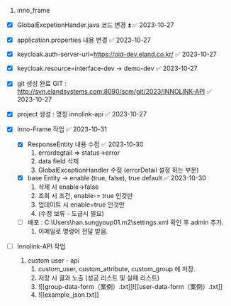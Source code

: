 1. inno_frame
- [x] GlobalExcpetionHander.java 코드 변경 ⏫ ✅ 2023-10-27
- [x] application.properties 내용 변경 ✅ 2023-10-27
- [x] keycloak.auth-server-url=https://oid-dev.eland.co.kr/ ✅ 2023-10-27
- [x] keycloak.resource=interface-dev -> demo-dev ✅ 2023-10-27
- [x] git 생성 완료 GIT : http://svn.elandsystems.com:8090/scm/git/2023/INNOLINK-API ✅ 2023-10-27
- [x] project 생성 : 명칭 innolink-api ✅ 2023-10-27


- [x] Inno-Frame 작업 ✅ 2023-10-31
	 - [x] ResponseEntity 내용 수정 ✅ 2023-10-30
		1. errordegtail => status->error
		2. data field 삭제
		3. GlobalExceptionHandler 수정 (errorDetail 설정 하는 부분)
	- [x] base Entity -> enable (true, false), true default ✅ 2023-10-30
		1. 삭제 시 enable->false
		2. 조회 시 조건, enable-= true 인것만
		3. 업데이트 시 enable=true 인것만 
		4. (수정 보류 - 도급시 필요)
	- [ ] 배포 : C:\Users\han.sungyoup01\.m2\settings.xml 확인 후 admin 추가.
		1. 이메일로 명령어 전달 받음.

- [ ]  Innolink-API 작업
	1. custom user - api
		1. custom_user, custom_attribute, custom_group 에 저장.
		2. 저장 시 결과 노출 (성공 리스트 및 실패 리스트)
		3. ![[group-data-form（案例）.txt]]![[user-data-form（案例）.txt]]
		4. ![[example_json.txt]]